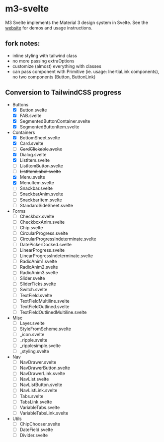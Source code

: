 # m3-svelte

M3 Svelte implements the Material 3 design system in Svelte. See the [website](https://ktibow.github.io/m3-svelte/) for demos and usage instructions.

## fork notes:
- inline styling with tailwind class
- no more passing extraOptions
- customize (almost) everything with classes
- can pass component with Primitive (ie. usage: InertiaLink components), no two components (Button, ButtonLink)

## Conversion to TailwindCSS progress

- Buttons
  - [x] Button.svelte
  - [x] FAB.svelte
  - [x] SegmentedButtonContainer.svelte
  - [x] SegmentedButtonItem.svelte
- Containers
  - [x] BottomSheet.svelte
  - [x] Card.svelte
  - [ ] ~~CardClickable.svelte~~
  - [x] Dialog.svelte
  - [x] ListItem.svelte
  - [ ] ~~ListItemButton.svelte~~
  - [ ] ~~ListItemLabel.svelte~~
  - [x] Menu.svelte
  - [x] MenuItem.svelte
  - [ ] Snackbar.svelte
  - [ ] SnackbarAnim.svelte
  - [ ] SnackbarItem.svelte
  - [ ] StandardSideSheet.svelte
- Forms
  - [ ] Checkbox.svelte
  - [ ] CheckboxAnim.svelte
  - [ ] Chip.svelte
  - [ ] CircularProgress.svelte
  - [ ] CircularProgressIndeterminate.svelte
  - [ ] DatePickerDocked.svelte
  - [ ] LinearProgress.svelte
  - [ ] LinearProgressIndeterminate.svelte
  - [ ] RadioAnim1.svelte
  - [ ] RadioAnim2.svelte
  - [ ] RadioAnim3.svelte
  - [ ] Slider.svelte
  - [ ] SliderTicks.svelte
  - [ ] Switch.svelte
  - [ ] TextField.svelte
  - [ ] TextFieldMultiline.svelte
  - [ ] TextFieldOutlined.svelte
  - [ ] TextFieldOutlinedMultiline.svelte
- Misc
  - [ ] Layer.svelte
  - [ ] StyleFromScheme.svelte
  - [ ] _icon.svelte
  - [ ] _ripple.svelte
  - [ ] _ripplesimple.svelte
  - [ ] _styling.svelte
- Nav
  - [ ] NavDrawer.svelte
  - [ ] NavDrawerButton.svelte
  - [ ] NavDrawerLink.svelte
  - [ ] NavList.svelte
  - [ ] NavListButton.svelte
  - [ ] NavListLink.svelte
  - [ ] Tabs.svelte
  - [ ] TabsLink.svelte
  - [ ] VariableTabs.svelte
  - [ ] VariableTabsLink.svelte
- Utils
  - [ ] ChipChooser.svelte
  - [ ] DateField.svelte
  - [ ] Divider.svelte
